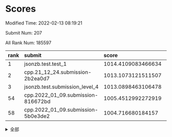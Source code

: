 # Scores

Modified Time: 2022-02-13 08:19:21

Submit Num: 207

All Rank Num: 185597

| rank |               submit               |       score        |       sigma        | pk_num |
| :--- | :--------------------------------- | :----------------- | :----------------- | :----- |
| 1    | jsonzb.test.test_1                 | 1014.4109083466634 | 0.8524954931370147 | 3586   |
| 2    | cpp.21_12_24.submission-2b2ea0d7   | 1013.1073121511507 | 0.7977043763738251 | 3588   |
| 3    | jsonzb.test.submission_level_4     | 1013.0898463106478 | 0.7942747007463914 | 3584   |
| 54   | cpp.2022_01_09.submission-816672bd | 1005.4512992272919 | 0.7044085617187676 | 3588   |
| 58   | cpp.2022_01_09.submission-5b0e3de2 | 1004.716680184157  | 0.7205359767978593 | 3584   |


<details>
<summary>全部</summary>

| rank |                 submit                 |       score        |       sigma        | pk_num |
| :--- | :------------------------------------- | :----------------- | :----------------- | :----- |
| 1    | jsonzb.test.test_1                     | 1014.4109083466634 | 0.8524954931370147 | 3586   |
| 2    | cpp.21_12_24.submission-2b2ea0d7       | 1013.1073121511507 | 0.7977043763738251 | 3588   |
| 3    | jsonzb.test.submission_level_4         | 1013.0898463106478 | 0.7942747007463914 | 3584   |
| 4    | gobigger.level_3.submission_level_3_40 | 1011.2278902240985 | 0.7616074408253364 | 3591   |
| 5    | gobigger.level_3.submission_level_3_4  | 1011.0932461068547 | 0.7814286267715452 | 3591   |
| 6    | gobigger.level_3.submission_level_3_21 | 1010.9084719981117 | 0.749246457438199  | 3587   |
| 7    | gobigger.level_3.submission_level_3_14 | 1010.8597830254632 | 0.7386299471941149 | 3587   |
| 8    | gobigger.level_3.submission_level_3_7  | 1010.8473963927581 | 0.7548381229227703 | 3590   |
| 9    | gobigger.level_3.submission_level_3_46 | 1010.833631995875  | 0.7691180600498249 | 3591   |
| 10   | gobigger.level_3.submission_level_3_2  | 1010.7682003107348 | 0.7757739190858447 | 3591   |
| 11   | gobigger.level_3.submission_level_3_49 | 1010.703999430082  | 0.753194510624175  | 3590   |
| 12   | gobigger.level_3.submission_level_3_24 | 1010.5728038357448 | 0.75547893981925   | 3588   |
| 13   | gobigger.level_3.submission_level_3_37 | 1010.4739939195904 | 0.7510246651361584 | 3584   |
| 14   | gobigger.level_3.submission_level_3_28 | 1010.4685957146264 | 0.7603404071754567 | 3585   |
| 15   | gobigger.level_3.submission_level_3_29 | 1010.4522766246282 | 0.7718229144275991 | 3585   |
| 16   | gobigger.level_3.submission_level_3_1  | 1010.4496248983261 | 0.7672911316256159 | 3589   |
| 17   | gobigger.level_3.submission_level_3_9  | 1010.4372514800303 | 0.7576790918466019 | 3586   |
| 18   | gobigger.level_3.submission_level_3_16 | 1010.4106649450516 | 0.7567379179184172 | 3590   |
| 19   | gobigger.level_3.submission_level_3_5  | 1010.3458054809435 | 0.7598684241736253 | 3588   |
| 20   | gobigger.level_3.submission_level_3_42 | 1010.3393610036611 | 0.7502461508963959 | 3587   |
| 21   | gobigger.level_3.submission_level_3_38 | 1010.2457366919757 | 0.7817461478317422 | 3587   |
| 22   | gobigger.level_3.submission_level_3_8  | 1010.201364213273  | 0.7613846560911104 | 3586   |
| 23   | gobigger.level_3.submission_level_3_12 | 1010.1396463365965 | 0.757006167099988  | 3587   |
| 24   | gobigger.level_3.submission_level_3_41 | 1010.0018025618973 | 0.7515531549647175 | 3589   |
| 25   | gobigger.level_3.submission_level_3_30 | 1009.9872012591641 | 0.7545655131930378 | 3587   |
| 26   | gobigger.level_3.submission_level_3_13 | 1009.9489194541386 | 0.7649035285831856 | 3588   |
| 27   | gobigger.level_3.submission_level_3_36 | 1009.9038545117055 | 0.7667688702326555 | 3582   |
| 28   | gobigger.level_3.submission_level_3_15 | 1009.8811366127504 | 0.7565945947442053 | 3585   |
| 29   | gobigger.level_3.submission_level_3_6  | 1009.8745474670354 | 0.7519994968813718 | 3589   |
| 30   | gobigger.level_3.submission_level_3_44 | 1009.8739161619219 | 0.7423098858928792 | 3585   |
| 31   | gobigger.level_3.submission_level_3_33 | 1009.7954209481406 | 0.7591045712986506 | 3579   |
| 32   | gobigger.level_3.submission_level_3_18 | 1009.7422244158291 | 0.7415719007693924 | 3588   |
| 33   | gobigger.level_3.submission_level_3_43 | 1009.7236319193989 | 0.7495358584422038 | 3592   |
| 34   | gobigger.level_3.submission_level_3_0  | 1009.6228679790113 | 0.7672650695338228 | 3583   |
| 35   | gobigger.level_3.submission_level_3_35 | 1009.622604300561  | 0.7499034600195167 | 3588   |
| 36   | gobigger.level_3.submission_level_3_25 | 1009.611993294115  | 0.7414115362938486 | 3585   |
| 37   | gobigger.level_3.submission_level_3_34 | 1009.5844238978412 | 0.7653474625878222 | 3583   |
| 38   | gobigger.level_3.submission_level_3_11 | 1009.5442187517997 | 0.7447209739187832 | 3595   |
| 39   | gobigger.level_3.submission_level_3_22 | 1009.454669584656  | 0.7494166713491042 | 3584   |
| 40   | gobigger.level_3.submission_level_3_45 | 1009.2771279256956 | 0.7547551483104143 | 3586   |
| 41   | gobigger.level_3.submission_level_3_20 | 1009.2752520950193 | 0.7421426966655138 | 3587   |
| 42   | gobigger.level_3.submission_level_3_23 | 1009.1556980091698 | 0.7423640113989108 | 3585   |
| 43   | gobigger.level_3.submission_level_3_26 | 1009.1365945221436 | 0.7524040967110757 | 3584   |
| 44   | gobigger.level_3.submission_level_3_3  | 1009.0981372524446 | 0.7397336076442529 | 3583   |
| 45   | gobigger.level_3.submission_level_3_32 | 1009.0713318044833 | 0.7325640523821659 | 3590   |
| 46   | gobigger.level_3.submission_level_3_39 | 1009.0358020702979 | 0.7407039177121377 | 3587   |
| 47   | gobigger.level_3.submission_level_3_17 | 1008.7870939928395 | 0.7386327342421793 | 3586   |
| 48   | gobigger.level_3.submission_level_3_19 | 1008.6273591522773 | 0.7394668344041446 | 3588   |
| 49   | gobigger.level_3.submission_level_3_31 | 1008.5799948620245 | 0.7483788217203474 | 3585   |
| 50   | gobigger.level_3.submission_level_3_27 | 1008.5764144022731 | 0.7324972387514145 | 3587   |
| 51   | gobigger.level_3.submission_level_3_47 | 1008.272639159841  | 0.7266416059804894 | 3591   |
| 52   | gobigger.level_3.submission_level_3_48 | 1008.0510964314167 | 0.7266282520500176 | 3589   |
| 53   | gobigger.level_3.submission_level_3_10 | 1007.2822464593061 | 0.750257883304265  | 3586   |
| 54   | cpp.2022_01_09.submission-816672bd     | 1005.4512992272919 | 0.7044085617187676 | 3588   |
| 55   | gobigger.level_1.submission_level_1_6  | 1005.149549888596  | 0.7223961850619873 | 3591   |
| 56   | gobigger.level_1.submission_level_1_32 | 1004.7932800383205 | 0.7105847007523737 | 3588   |
| 57   | gobigger.level_1.submission_level_1_45 | 1004.7811765247021 | 0.7357524421445533 | 3584   |
| 58   | cpp.2022_01_09.submission-5b0e3de2     | 1004.716680184157  | 0.7205359767978593 | 3584   |
| 59   | gobigger.level_1.submission_level_1_31 | 1004.6556089721983 | 0.7047538008455907 | 3587   |
| 60   | gobigger.level_1.submission_level_1_15 | 1004.6518889557491 | 0.7223106522254209 | 3591   |
| 61   | gobigger.level_1.submission_level_1_43 | 1004.6374062294741 | 0.7222655713947357 | 3586   |
| 62   | gobigger.level_1.submission_level_1_13 | 1004.6075520813778 | 0.7183941400172184 | 3591   |
| 63   | gobigger.level_1.submission_level_1_36 | 1004.4933908974994 | 0.7133829936001677 | 3591   |
| 64   | gobigger.level_1.submission_level_1_37 | 1004.1820104575418 | 0.729044494079927  | 3590   |
| 65   | gobigger.level_1.submission_level_1_27 | 1004.1014632649674 | 0.722795800047388  | 3583   |
| 66   | gobigger.level_1.submission_level_1_8  | 1003.9810645858155 | 0.7088309974263347 | 3587   |
| 67   | gobigger.level_1.submission_level_1_44 | 1003.7276828078765 | 0.7100002882517297 | 3584   |
| 68   | gobigger.level_1.submission_level_1_10 | 1003.7193025257501 | 0.7143491946676722 | 3588   |
| 69   | gobigger.level_1.submission_level_1_29 | 1003.6842790695665 | 0.7088215201642418 | 3591   |
| 70   | gobigger.level_1.submission_level_1_42 | 1003.676444671528  | 0.7141857487839228 | 3584   |
| 71   | gobigger.level_1.submission_level_1_41 | 1003.5698048781608 | 0.7230595408336153 | 3586   |
| 72   | gobigger.level_1.submission_level_1_35 | 1003.5310600851176 | 0.7159060713299069 | 3584   |
| 73   | gobigger.level_1.submission_level_1_20 | 1003.5015666472452 | 0.709284399500124  | 3584   |
| 74   | gobigger.level_1.submission_level_1_26 | 1003.4697061132425 | 0.715707006228793  | 3585   |
| 75   | gobigger.level_1.submission_level_1_2  | 1003.3561347046143 | 0.7155757783932715 | 3589   |
| 76   | gobigger.level_1.submission_level_1_49 | 1003.333308665366  | 0.7138462120507679 | 3588   |
| 77   | gobigger.level_1.submission_level_1_23 | 1003.1947621110623 | 0.7216865061312195 | 3579   |
| 78   | gobigger.level_1.submission_level_1_4  | 1003.1519761960625 | 0.7041028519033123 | 3587   |
| 79   | gobigger.level_1.submission_level_1_18 | 1003.1476859310727 | 0.7059254105943212 | 3581   |
| 80   | gobigger.level_1.submission_level_1_28 | 1003.1467988065575 | 0.7159132283077979 | 3581   |
| 81   | gobigger.level_1.submission_level_1_46 | 1003.0911612939224 | 0.7139101801814138 | 3587   |
| 82   | gobigger.level_1.submission_level_1_24 | 1003.0651818151055 | 0.7269357001876771 | 3589   |
| 83   | gobigger.level_1.submission_level_1_25 | 1002.9447763417737 | 0.7109902709581842 | 3585   |
| 84   | gobigger.level_1.submission_level_1_21 | 1002.943445421195  | 0.7079891430348181 | 3581   |
| 85   | gobigger.level_1.submission_level_1_14 | 1002.8519183265096 | 0.7103936192394568 | 3580   |
| 86   | gobigger.level_1.submission_level_1_22 | 1002.812175534309  | 0.7107264904156252 | 3591   |
| 87   | gobigger.level_1.submission_level_1_16 | 1002.7486144294787 | 0.7171117433394455 | 3586   |
| 88   | gobigger.level_1.submission_level_1_39 | 1002.680286126349  | 0.7146981468268143 | 3581   |
| 89   | gobigger.level_1.submission_level_1_12 | 1002.6690187389086 | 0.7260896935639292 | 3591   |
| 90   | gobigger.level_1.submission_level_1_40 | 1002.6688297607088 | 0.7171454420524446 | 3590   |
| 91   | gobigger.level_1.submission_level_1_47 | 1002.6612210015322 | 0.7118211687322497 | 3589   |
| 92   | gobigger.level_1.submission_level_1_33 | 1002.6605401172334 | 0.7133527399203475 | 3591   |
| 93   | gobigger.level_1.submission_level_1_11 | 1002.6391819846518 | 0.7224106888335314 | 3583   |
| 94   | gobigger.level_1.submission_level_1_5  | 1002.5421941925148 | 0.7156689638317149 | 3587   |
| 95   | gobigger.level_1.submission_level_1_0  | 1002.4559690805945 | 0.7167956646849565 | 3588   |
| 96   | gobigger.level_1.submission_level_1_7  | 1002.3597888084735 | 0.7182119439739743 | 3585   |
| 97   | gobigger.level_1.submission_level_1_3  | 1002.3503756723495 | 0.7163205399907632 | 3583   |
| 98   | gobigger.level_1.submission_level_1_1  | 1002.3305841648629 | 0.7238791223118669 | 3587   |
| 99   | gobigger.level_1.submission_level_1_48 | 1002.3180692641116 | 0.7012364061380151 | 3586   |
| 100  | gobigger.level_1.submission_level_1_9  | 1002.2575059477044 | 0.713627663897382  | 3581   |
| 101  | gobigger.level_1.submission_level_1_30 | 1002.1351493388355 | 0.7243509155123888 | 3584   |
| 102  | gobigger.level_1.submission_level_1_34 | 1002.1108526446955 | 0.7112702022060514 | 3588   |
| 103  | gobigger.level_1.submission_level_1_17 | 1002.0387102174673 | 0.7079405248181416 | 3586   |
| 104  | gobigger.level_1.submission_level_1_19 | 1002.0134744224089 | 0.7160431238120908 | 3585   |
| 105  | gobigger.level_1.submission_level_1_38 | 1001.800039146628  | 0.7258358510292041 | 3580   |
| 106  | gobigger.random.submission_random_30   | 997.450363730291   | 0.7028876893770701 | 3585   |
| 107  | gobigger.random.submission_random_34   | 997.3156319660949  | 0.7241346763223978 | 3584   |
| 108  | gobigger.random.submission_random_19   | 996.6943210655353  | 0.7026744943301937 | 3582   |
| 109  | gobigger.random.submission_random_44   | 996.6346062322151  | 0.7152206007781691 | 3586   |
| 110  | gobigger.random.submission_random_6    | 996.6136987563684  | 0.6959997378634262 | 3591   |
| 111  | gobigger.random.submission_random_18   | 996.5806558263461  | 0.6997591663964613 | 3586   |
| 112  | gobigger.random.submission_random_12   | 996.5797045178301  | 0.7098967395436173 | 3588   |
| 113  | gobigger.random.submission_random_29   | 996.5363034727777  | 0.7063183199474393 | 3592   |
| 114  | gobigger.random.submission_random_41   | 996.5169849032695  | 0.7188015774683938 | 3589   |
| 115  | gobigger.random.submission_random_9    | 996.4427143522406  | 0.7002990625953307 | 3593   |
| 116  | gobigger.random.submission_random_48   | 996.4003459871367  | 0.6979905044666238 | 3589   |
| 117  | gobigger.random.submission_random_23   | 996.314186869997   | 0.7098202957840639 | 3586   |
| 118  | gobigger.random.submission_random_33   | 996.2911204761464  | 0.7099810540422393 | 3589   |
| 119  | gobigger.random.submission_random_13   | 996.258924162592   | 0.716245412658399  | 3586   |
| 120  | gobigger.random.submission_random_38   | 996.2359488525826  | 0.714013529828756  | 3592   |
| 121  | gobigger.random.submission_random_2    | 996.228527680219   | 0.7130338416885915 | 3579   |
| 122  | gobigger.random.submission_random_42   | 996.1771085558038  | 0.7070739793320221 | 3592   |
| 123  | gobigger.random.submission_random_36   | 996.1592800071055  | 0.7078950143732111 | 3586   |
| 124  | gobigger.random.submission_random_5    | 996.1233809354864  | 0.7222411398401833 | 3585   |
| 125  | gobigger.random.submission_random_0    | 996.0504363768385  | 0.7105298906924888 | 3589   |
| 126  | gobigger.random.submission_random_14   | 996.0168951271489  | 0.7205091542563289 | 3585   |
| 127  | gobigger.random.submission_random_31   | 996.0000982280178  | 0.7105628143307593 | 3588   |
| 128  | gobigger.random.submission_random_39   | 995.9869351707682  | 0.7097560551904186 | 3582   |
| 129  | gobigger.random.submission_random_3    | 995.9791379813671  | 0.718360190213209  | 3590   |
| 130  | gobigger.random.submission_random_20   | 995.9694882397389  | 0.7226184262143117 | 3589   |
| 131  | gobigger.random.submission_random_35   | 995.9394855274451  | 0.706991902723193  | 3583   |
| 132  | gobigger.random.submission_random_47   | 995.9388238766012  | 0.7197638219995918 | 3580   |
| 133  | gobigger.random.submission_random_43   | 995.9170102014298  | 0.7088284628733074 | 3584   |
| 134  | gobigger.random.submission_random_16   | 995.8774938584692  | 0.7017003711620459 | 3590   |
| 135  | gobigger.random.submission_random_27   | 995.8640819233287  | 0.7137320840552159 | 3585   |
| 136  | gobigger.random.submission_random_46   | 995.8630959471648  | 0.714725077964106  | 3588   |
| 137  | gobigger.random.submission_random_21   | 995.8119284161814  | 0.7121306382504137 | 3586   |
| 138  | gobigger.random.submission_random_45   | 995.8012340578699  | 0.7042953952377708 | 3581   |
| 139  | gobigger.random.submission_random_32   | 995.8008814095135  | 0.7105301261760341 | 3586   |
| 140  | gobigger.random.submission_random_40   | 995.7863788315852  | 0.7107100311391978 | 3587   |
| 141  | gobigger.random.submission_random_10   | 995.7573614818939  | 0.7066558351187634 | 3589   |
| 142  | gobigger.random.submission_random_26   | 995.6341544443899  | 0.7045710307967419 | 3582   |
| 143  | gobigger.random.submission_random_22   | 995.5946301888262  | 0.7064053268282606 | 3585   |
| 144  | gobigger.random.submission_random_25   | 995.5783028168789  | 0.707804267889991  | 3583   |
| 145  | gobigger.random.submission_random_7    | 995.5721167775081  | 0.7137687448410545 | 3591   |
| 146  | gobigger.random.submission_random_17   | 995.5637165988937  | 0.7131298416717008 | 3583   |
| 147  | gobigger.random.submission_random_8    | 995.5459818271089  | 0.7009602604247104 | 3584   |
| 148  | gobigger.random.submission_random_28   | 995.4977206569349  | 0.7156510247023796 | 3583   |
| 149  | gobigger.random.submission_random_1    | 995.4578233370594  | 0.7304496172820727 | 3584   |
| 150  | gobigger.random.submission_random_11   | 995.3084937586161  | 0.7219810191060752 | 3587   |
| 151  | gobigger.random.submission_random_49   | 995.1998354671225  | 0.7001434587925689 | 3588   |
| 152  | gobigger.random.submission_random_15   | 994.8446375818188  | 0.7297485006615371 | 3586   |
| 153  | gobigger.random.submission_random_37   | 994.6467596359386  | 0.7272175390827027 | 3581   |
| 154  | gobigger.random.submission_random_4    | 994.5928692534301  | 0.7232975716613886 | 3584   |
| 155  | gobigger.random.submission_random_24   | 994.372361366342   | 0.7168547115341249 | 3585   |
| 156  | gobigger.level_2.submission_level_2_46 | 994.3095618887035  | 0.7165370970052428 | 3589   |
| 157  | gobigger.level_2.submission_level_2_43 | 994.1413552939674  | 0.7133073868942612 | 3586   |
| 158  | gobigger.level_2.submission_level_2_36 | 993.7818462257511  | 0.7270654122426632 | 3588   |
| 159  | gobigger.level_2.submission_level_2_37 | 993.5425601823465  | 0.724234454786579  | 3584   |
| 160  | gobigger.level_2.submission_level_2_22 | 993.252115641263   | 0.7469821805233696 | 3585   |
| 161  | gobigger.level_2.submission_level_2_5  | 993.2441261412522  | 0.7347639937426874 | 3589   |
| 162  | gobigger.level_2.submission_level_2_1  | 993.2140102032804  | 0.7472973812181741 | 3589   |
| 163  | gobigger.level_2.submission_level_2_0  | 993.1946754107922  | 0.7243600300063303 | 3590   |
| 164  | gobigger.level_2.submission_level_2_24 | 993.012213568641   | 0.730900305882963  | 3590   |
| 165  | gobigger.level_2.submission_level_2_18 | 992.9298834372811  | 0.7504693134264783 | 3587   |
| 166  | gobigger.level_2.submission_level_2_25 | 992.8577270048005  | 0.7212102152142927 | 3584   |
| 167  | gobigger.level_2.submission_level_2_42 | 992.8291905608363  | 0.7384264820479449 | 3585   |
| 168  | gobigger.level_2.submission_level_2_17 | 992.8229241940072  | 0.7284015943979538 | 3587   |
| 169  | gobigger.level_2.submission_level_2_27 | 992.8104485481699  | 0.7420265909686939 | 3586   |
| 170  | gobigger.level_2.submission_level_2_11 | 992.798935684821   | 0.7509700211338556 | 3591   |
| 171  | gobigger.level_2.submission_level_2_6  | 992.7970744846853  | 0.7404246748004676 | 3584   |
| 172  | gobigger.level_2.submission_level_2_26 | 992.7308495925846  | 0.7448138719785655 | 3588   |
| 173  | gobigger.level_2.submission_level_2_38 | 992.7279585886146  | 0.730831288753585  | 3583   |
| 174  | gobigger.level_2.submission_level_2_31 | 992.6682114111355  | 0.7503847183261471 | 3584   |
| 175  | gobigger.level_2.submission_level_2_45 | 992.633052843616   | 0.7267257630408509 | 3583   |
| 176  | gobigger.level_2.submission_level_2_10 | 992.5685669092857  | 0.7448161816846123 | 3579   |
| 177  | gobigger.level_2.submission_level_2_34 | 992.5141982353169  | 0.7258161894234061 | 3585   |
| 178  | gobigger.level_2.submission_level_2_40 | 992.4792266933904  | 0.7266305058055832 | 3582   |
| 179  | gobigger.level_2.submission_level_2_49 | 992.432513414541   | 0.734732697480657  | 3588   |
| 180  | gobigger.level_2.submission_level_2_23 | 992.2989993685458  | 0.7380332617404316 | 3590   |
| 181  | gobigger.level_2.submission_level_2_16 | 992.2395329851645  | 0.7584070810068372 | 3594   |
| 182  | gobigger.level_2.submission_level_2_33 | 992.162739788708   | 0.7490509299618053 | 3583   |
| 183  | gobigger.level_2.submission_level_2_35 | 992.1166999808845  | 0.7472657049779936 | 3587   |
| 184  | gobigger.level_2.submission_level_2_44 | 992.0365560522896  | 0.7392317172735996 | 3591   |
| 185  | gobigger.level_2.submission_level_2_39 | 992.0309524416066  | 0.7387417087498968 | 3586   |
| 186  | gobigger.level_2.submission_level_2_12 | 991.9586937118756  | 0.7485946470399728 | 3585   |
| 187  | gobigger.level_2.submission_level_2_28 | 991.9317334843132  | 0.7410228227638422 | 3584   |
| 188  | gobigger.level_2.submission_level_2_21 | 991.7812132190131  | 0.749250299850307  | 3584   |
| 189  | gobigger.level_2.submission_level_2_20 | 991.7730580614777  | 0.7393949114539435 | 3588   |
| 190  | gobigger.level_2.submission_level_2_47 | 991.754867931036   | 0.7349101934515824 | 3595   |
| 191  | gobigger.level_2.submission_level_2_9  | 991.6908132951976  | 0.7328658895237029 | 3586   |
| 192  | gobigger.level_2.submission_level_2_41 | 991.4887280387354  | 0.7536264399300463 | 3587   |
| 193  | gobigger.level_2.submission_level_2_29 | 991.4297499190362  | 0.7421003851861115 | 3589   |
| 194  | gobigger.level_2.submission_level_2_3  | 991.410689576863   | 0.7538143512090635 | 3586   |
| 195  | gobigger.level_2.submission_level_2_32 | 991.1783442829026  | 0.7528737086689602 | 3589   |
| 196  | gobigger.level_2.submission_level_2_48 | 991.1691126498464  | 0.7739375536738341 | 3585   |
| 197  | gobigger.level_2.submission_level_2_14 | 991.1170737332891  | 0.7279444591544818 | 3581   |
| 198  | gobigger.level_2.submission_level_2_2  | 991.0623208019455  | 0.7555471957703033 | 3585   |
| 199  | gobigger.level_2.submission_level_2_13 | 990.9239771271889  | 0.7462257155127394 | 3590   |
| 200  | gobigger.level_2.submission_level_2_8  | 990.8572966638521  | 0.7430207914920307 | 3585   |
| 201  | gobigger.level_2.submission_level_2_7  | 990.8013537836885  | 0.7764126679279645 | 3593   |
| 202  | gobigger.level_2.submission_level_2_4  | 990.7766678470613  | 0.7557490143831038 | 3584   |
| 203  | gobigger.level_2.submission_level_2_30 | 990.7161226556     | 0.752913343414161  | 3584   |
| 204  | gobigger.level_2.submission_level_2_19 | 990.4612724127123  | 0.764356622690722  | 3580   |
| 205  | gobigger.level_2.submission_level_2_15 | 989.6117294743148  | 0.7606951004533112 | 3584   |
| 206  | gobigger.none.submission_none_1        | 980.0054367978001  | 1.150758223965058  | 3587   |
| 207  | gobigger.none.submission_none_0        | 974.3081948193442  | 1.5133238101519964 | 3585   |

</details>